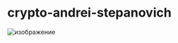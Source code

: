 # crypto-andrei-stepanovich

![изображение](https://user-images.githubusercontent.com/17593539/214563013-831aa914-5f9d-4ab7-b48a-1a765f85b6bd.png)
